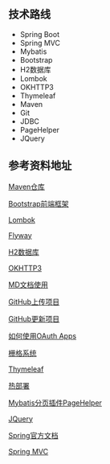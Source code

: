 ## 技术路线
* Spring Boot
* Spring MVC
* Mybatis
* Bootstrap
* H2数据库
* Lombok
* OKHTTP3
* Thymeleaf
* Maven
* Git
* JDBC
* PageHelper
* JQuery

## 参考资料地址
[Maven仓库](https://mvnrepository.com/)

[Bootstrap前端框架](https://v3.bootcss.com/getting-started/#download)

[Lombok](https://projectlombok.org/)

[Flyway](https://flywaydb.org/)

[H2数据库](https://mvnrepository.com/artifact/com.h2database/h2)

[OKHTTP3](https://mvnrepository.com/artifact/com.h2database/h2)

[MD文档使用](https://www.cnblogs.com/liugang-vip/p/6337580.html)

[GitHub上传项目](https://blog.csdn.net/qq_40985788/article/details/104521945?utm_medium=distribute.pc_relevant.none-task-blog-BlogCommendFromMachineLearnPai2-1.nonecase&depth_1-utm_source=distribute.pc_relevant.none-task-blog-BlogCommendFromMachineLearnPai2-1.nonecase%E6%88%96https://blog.csdn.net/qq_41324838/article/details/94751688)

[GitHub更新项目](https://blog.csdn.net/weixin_40928253/article/details/84841535?utm_medium=distribute.pc_relevant.none-task-blog-BlogCommendFromMachineLearnPai2-2.nonecase&depth_1-utm_source=distribute.pc_relevant.none-task-blog-BlogCommendFromMachineLearnPai2-2.nonecase)

[如何使用OAuth Apps](https://developer.github.com/apps/building-oauth-apps/authorizing-oauth-apps/)

[栅格系统](https://v3.bootcss.com/css/#grid)

[Thymeleaf](https://www.thymeleaf.org/)

[热部署](https://www.jianshu.com/p/f658fed35786)

[Mybatis分页插件PageHelper](https://pagehelper.github.io/docs/howtouse/)

[JQuery](https://jquery.com/)

[Spring官方文档](https://spring.io/projects/spring-framework)

[Spring MVC](https://spring.io/)